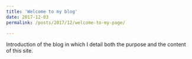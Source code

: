 ```yaml
---
title: 'Welcome to my blog'
date: 2017-12-03
permalink: /posts/2017/12/welcome-to-my-page/

---
```


Introduction of the blog in which I detail both the purpose and the content of this site.
